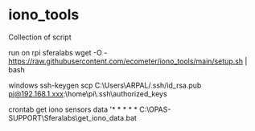 # iono_tools
Collection of script

run on rpi sferalabs
wget -O - https://raw.githubusercontent.com/ecometer/iono_tools/main/setup.sh | bash

windows
ssh-keygen
scp C:\Users\ARPAL/.ssh/id_rsa.pub pi@192.168.1.xxx:\home\pi\\.ssh\authorized_keys

crontab
get iono sensors data
'* * * * * C:\OPAS-SUPPORT\Sferalabs\get_iono_data.bat
